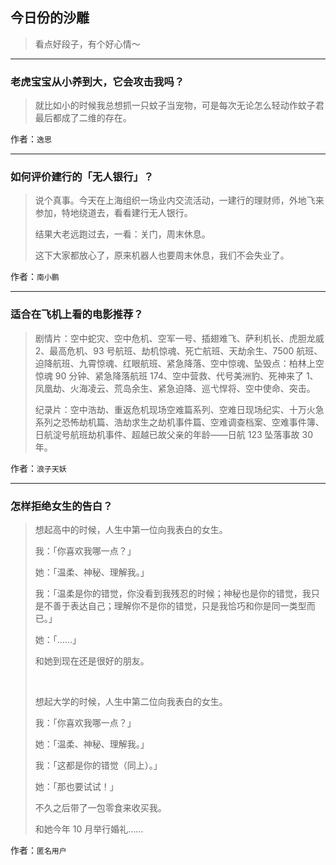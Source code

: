 ## 今日份的沙雕

> 看点好段子，有个好心情～


 
---

### 老虎宝宝从小养到大，它会攻击我吗？

> 就比如小的时候我总想抓一只蚊子当宠物，可是每次无论怎么轻动作蚊子君最后都成了二维的存在。


作者：`逸思`

---

### 如何评价建行的「无人银行」？

> 说个真事。今天在上海组织一场业内交流活动，一建行的理财师，外地飞来参加，特地绕道去，看看建行无人银行。
> 
> 结果大老远跑过去，一看：关门，周末休息。
> 
> 这下大家都放心了，原来机器人也要周末休息，我们不会失业了。


作者：`南小鹏`

---

### 适合在飞机上看的电影推荐？

> 剧情片：空中蛇灾、空中危机、空军一号、插翅难飞、萨利机长、虎胆龙威 2、最高危机、93 号航班、劫机惊魂、死亡航班、天劫余生、7500 航班、迫降航班、九霄惊魂、红眼航班、紧急降落、空中惊魂、坠毁点：柏林上空惊魂 90 分钟、紧急降落航班 174、空中营救、代号美洲豹、死神来了 1、凤凰劫、火海凌云、荒岛余生、紧急迫降、巡弋悍将、空中使命、突击。
> 
> 纪录片：空中浩劫、重返危机现场空难篇系列、空难日现场纪实、十万火急系列之恐怖劫机篇、浩劫求生之劫机事件篇、空难调查档案、空难事件簿、日航淀号航班劫机事件、超越已故父亲的年龄——日航 123 坠落事故 30 年。


作者：`浪子天妖`

---

### 怎样拒绝女生的告白？

> 想起高中的时候，人生中第一位向我表白的女生。
> 
> 我：「你喜欢我哪一点？」
> 
> 她：「温柔、神秘、理解我。」
> 
> 我：「温柔是你的错觉，你没看到我残忍的时候；神秘也是你的错觉，我只是不善于表达自己；理解你不是你的错觉，只是我恰巧和你是同一类型而已。」
> 
> 她：「……」
> 
> 和她到现在还是很好的朋友。
> 
>  
> 
> 想起大学的时候，人生中第二位向我表白的女生。
> 
> 我：「你喜欢我哪一点？」
> 
> 她：「温柔、神秘、理解我。」
> 
> 我：「这都是你的错觉（同上）。」
> 
> 她：「那也要试试！」
> 
> 不久之后带了一包零食来收买我。
> 
> 和她今年 10 月举行婚礼……


作者：`匿名用户`